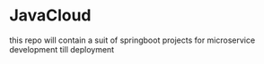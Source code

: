 # JavaCloud
this repo will contain a suit of springboot projects for microservice development till deployment
